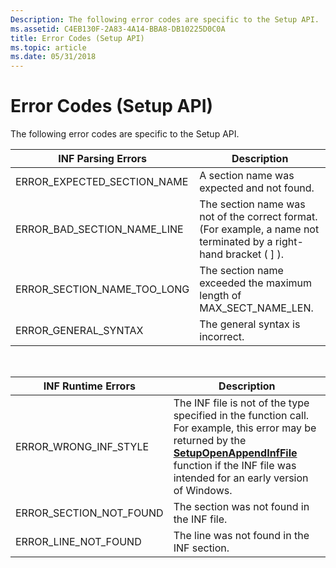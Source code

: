 ```yaml
---
Description: The following error codes are specific to the Setup API.
ms.assetid: C4EB130F-2A83-4A14-BBA8-DB10225D0C0A
title: Error Codes (Setup API)
ms.topic: article
ms.date: 05/31/2018
---
```


# Error Codes (Setup API)

The following error codes are specific to the Setup API.



| INF Parsing Errors              | Description                                                                                                         |
|---------------------------------|---------------------------------------------------------------------------------------------------------------------|
| ERROR\_EXPECTED\_SECTION\_NAME  | A section name was expected and not found.                                                                          |
| ERROR\_BAD\_SECTION\_NAME\_LINE | The section name was not of the correct format. (For example, a name not terminated by a right-hand bracket ( \] ). |
| ERROR\_SECTION\_NAME\_TOO\_LONG | The section name exceeded the maximum length of MAX\_SECT\_NAME\_LEN.                                               |
| ERROR\_GENERAL\_SYNTAX          | The general syntax is incorrect.                                                                                    |



 



| INF Runtime Errors         | Description                                                                                                                                                                                                                                    |
|----------------------------|------------------------------------------------------------------------------------------------------------------------------------------------------------------------------------------------------------------------------------------------|
| ERROR\_WRONG\_INF\_STYLE   | The INF file is not of the type specified in the function call. For example, this error may be returned by the [**SetupOpenAppendInfFile**](/windows/desktop/api/Setupapi/nf-setupapi-setupopenappendinffilea) function if the INF file was intended for an early version of Windows. |
| ERROR\_SECTION\_NOT\_FOUND | The section was not found in the INF file.                                                                                                                                                                                                     |
| ERROR\_LINE\_NOT\_FOUND    | The line was not found in the INF section.                                                                                                                                                                                                     |



 

 

 



